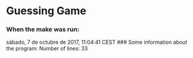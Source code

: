 # Guessing Game
### When the make was run: 
sábado,  7 de octubre de 2017, 11:04:41 CEST
### Some information about the program:
Number of lines: 33
